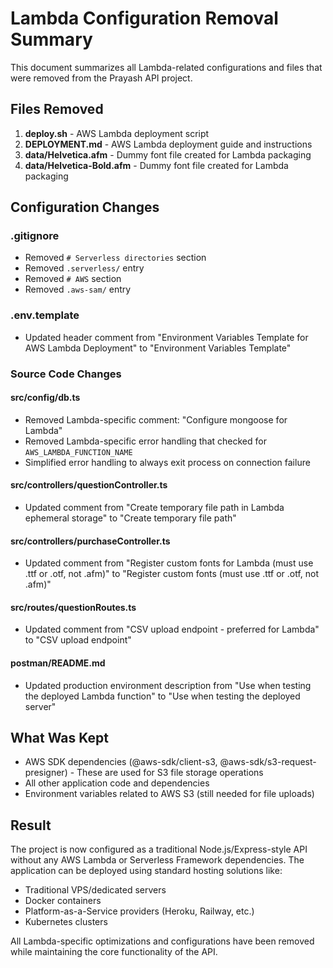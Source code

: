 # Lambda Configuration Removal Summary

This document summarizes all Lambda-related configurations and files that were removed from the Prayash API project.

## Files Removed

1. **deploy.sh** - AWS Lambda deployment script
2. **DEPLOYMENT.md** - AWS Lambda deployment guide and instructions
3. **data/Helvetica.afm** - Dummy font file created for Lambda packaging
4. **data/Helvetica-Bold.afm** - Dummy font file created for Lambda packaging

## Configuration Changes

### .gitignore
- Removed `# Serverless directories` section
- Removed `.serverless/` entry
- Removed `# AWS` section  
- Removed `.aws-sam/` entry

### .env.template
- Updated header comment from "Environment Variables Template for AWS Lambda Deployment" to "Environment Variables Template"

### Source Code Changes

#### src/config/db.ts
- Removed Lambda-specific comment: "Configure mongoose for Lambda"
- Removed Lambda-specific error handling that checked for `AWS_LAMBDA_FUNCTION_NAME`
- Simplified error handling to always exit process on connection failure

#### src/controllers/questionController.ts
- Updated comment from "Create temporary file path in Lambda ephemeral storage" to "Create temporary file path"

#### src/controllers/purchaseController.ts
- Updated comment from "Register custom fonts for Lambda (must use .ttf or .otf, not .afm)" to "Register custom fonts (must use .ttf or .otf, not .afm)"

#### src/routes/questionRoutes.ts
- Updated comment from "CSV upload endpoint - preferred for Lambda" to "CSV upload endpoint"

#### postman/README.md
- Updated production environment description from "Use when testing the deployed Lambda function" to "Use when testing the deployed server"

## What Was Kept

- AWS SDK dependencies (@aws-sdk/client-s3, @aws-sdk/s3-request-presigner) - These are used for S3 file storage operations
- All other application code and dependencies
- Environment variables related to AWS S3 (still needed for file uploads)

## Result

The project is now configured as a traditional Node.js/Express-style API without any AWS Lambda or Serverless Framework dependencies. The application can be deployed using standard hosting solutions like:

- Traditional VPS/dedicated servers
- Docker containers
- Platform-as-a-Service providers (Heroku, Railway, etc.)
- Kubernetes clusters

All Lambda-specific optimizations and configurations have been removed while maintaining the core functionality of the API.
